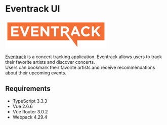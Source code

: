 # Eventrack UI

[![Eventrack logo](https://github.com/FedorSelitsky/eventrack-ui/blob/master/src/assets/images/logo.png)](https://eventrack.org/)

[Eventrack](https://eventrack.org/) is a concert tracking application. Eventrack allows users to track their favorite artists and discover concerts.  
Users can bookmark their favorite artists and receive recommendations about their upcoming events.

## Requirements

* TypeScript 3.3.3
* Vue 2.6.6
* Vue Router 3.0.2
* Webpack 4.29.4
